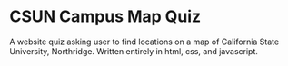 CSUN Campus Map Quiz
=================

A website quiz asking user to find locations on a map of California State University, Northridge. Written entirely in html, css, and javascript.
